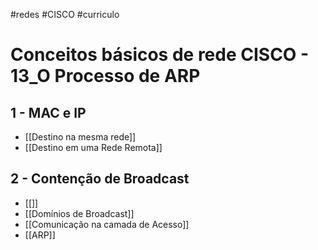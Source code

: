 #redes #CISCO #curriculo 
# Conceitos básicos de rede CISCO - 13_O Processo de ARP

## 1 - MAC  e IP

- [[Destino na mesma rede]]
- [[Destino em uma Rede Remota]]

## 2 - Contenção de Broadcast

- [[]]
- [[Domínios de Broadcast]]
- [[Comunicação na camada de Acesso]]
- [[ARP]]














































